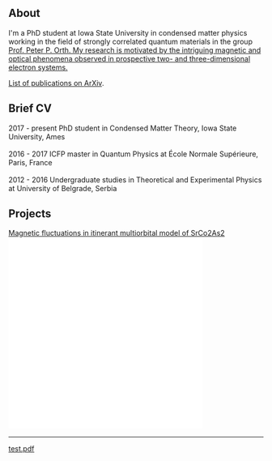 ## About

I'm a PhD student at Iowa State University in condensed matter physics working in the field of strongly correlated quantum materials in the group <a href="https://faculty.sites.iastate.edu/porth/">Prof. Peter P. Orth. My research is motivated by the intriguing magnetic and optical phenomena observed in prospective two- and three-dimensional electron systems.

List of publications on <a href="https://arxiv.org/search/cond-mat?searchtype=author&query=Nedi%C4%87%2C+A+M">ArXiv</a>. 

## Brief CV

2017 - present         PhD student in Condensed Matter Theory, Iowa State University, Ames <br/><br/>
2016 - 2017            ICFP master in Quantum Physics at École Normale Supérieure, Paris, France <br/><br/>
2012 - 2016            Undergraduate studies in Theoretical and Experimental Physics at University of Belgrade, Serbia

## Projects

[Magnetic fluctuations in itinerant multiorbital model of SrCo2As2](/SrCo2As2)
<img src="images/test.PNG?raw=true"/>

---

[test.pdf](http://amnedic.github.io/pdf/test.pdf)


